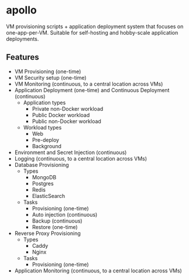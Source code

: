 # apollo
VM provisioning scripts + application deployment system that focuses on one-app-per-VM. Suitable for self-hosting and hobby-scale application deployments.

## Features
* VM Provisioning (one-time)
* VM Security setup (one-time)
* VM Monitoring (continuous, to a central location across VMs)
* Application Deployment (one-time) and Continuous Deployment (continuous)
  * Application types
    * Private non-Docker workload
    * Public Docker workload
    * Public non-Docker workload
  * Workload types
    * Web
    * Pre-deploy
    * Background
* Environment and Secret Injection (continuous)
* Logging (continuous, to a central location across VMs)
* Database Provisioning
  * Types
    * MongoDB
    * Postgres
    * Redis
    * ElasticSearch
  * Tasks
    * Provisioning (one-time)
    * Auto injection (continuous)
    * Backup (continuous)
    * Restore (one-time)
* Reverse Proxy Provisioning
  * Types
    * Caddy
    * Nginx
  * Tasks
    * Provisioning (one-time)
* Application Monitoring (continuous, to a central location across VMs)
